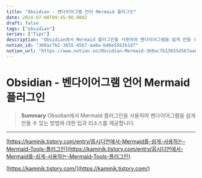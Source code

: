 ```yaml
---
title: "Obsidian - 벤다이어그램 언어 Mermaid 플러그인"
date: 2024-07-08T09:45:00.000Z
draft: false
tags: ["obsidian"]
series: ["Tips"]
description: "Obsidian에서 Mermaid 플러그인을 사용하여 벤다이어그램을 쉽게 만들 수 있는 방법에 대한 팁과 리소스를 제공합니다."
notion_id: "360ac7b1-3655-45b7-aa8a-b46e5562b1d7"
notion_url: "https://www.notion.so/Obsidian-Mermaid-360ac7b1365545b7aa8ab46e5562b1d7"
---
```


# Obsidian - 벤다이어그램 언어 Mermaid 플러그인

> **Summary**
> Obsidian에서 Mermaid 플러그인을 사용하여 벤다이어그램을 쉽게 만들 수 있는 방법에 대한 팁과 리소스를 제공합니다.

---

[https://kaminik.tistory.com/entry/옵시디언에서-Mermaid를-쉽게-사용하는-Mermaid-Tools-플러그인](https://kaminik.tistory.com/entry/옵시디언에서-Mermaid를-쉽게-사용하는-Mermaid-Tools-플러그인)

[https://kaminik.tistory.com/](https://kaminik.tistory.com/)

